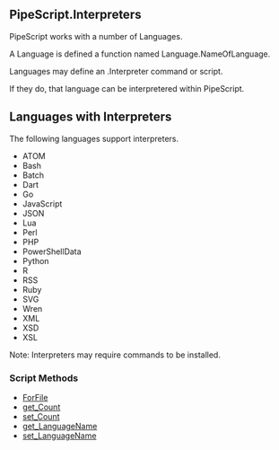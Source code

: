 ## PipeScript.Interpreters


PipeScript works with a number of Languages.

A Language is defined a function named Language.NameOfLanguage.

Languages may define an .Interpreter command or script.

If they do, that language can be interpretered within PipeScript.

## Languages with Interpreters

The following languages support interpreters.

* ATOM
* Bash
* Batch
* Dart
* Go
* JavaScript
* JSON
* Lua
* Perl
* PHP
* PowerShellData
* Python
* R
* RSS
* Ruby
* SVG
* Wren
* XML
* XSD
* XSL

Note: Interpreters may require commands to be installed.
### Script Methods


* [ForFile](ForFile.md)
* [get_Count](get_Count.md)
* [set_Count](set_Count.md)
* [get_LanguageName](get_LanguageName.md)
* [set_LanguageName](set_LanguageName.md)

